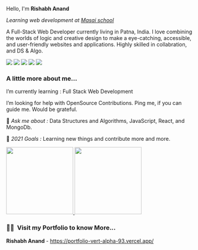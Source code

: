 Hello, I'm **Rishabh Anand** 

<p><em>Learning web development at <a href="https://www.masaischool.com/">Masai school</a></em></p>

A Full-Stack Web Developer currently living in Patna, India. I love combining the worlds of logic and creative design to make a eye-catching, accessible, and user-friendly websites and applications.
 Highly skilled in collabration, and DS & Algo.
 
 <p >
<img src="https://img.shields.io/badge/JS-Javascript-red"/>
<img src="https://img.shields.io/badge/React-React-blue"/>
<img src="https://img.shields.io/badge/Node-node-green"/>
<img src="https://img.shields.io/badge/express-Express-blueviolet"/>
<img src="https://img.shields.io/badge/Mongodb-mongodb-brightgreen"/>
</p>


### A little more about me...  

 I’m currently learning :  Full Stack Web Development

 I’m looking for help with OpenSource Contributions. Ping me, if you can guide me. Would be grateful.

💬 *Ask me about :* Data Structures and Algorithms, JavaScript, React, and MongoDb.

🥅 *2021 Goals :* Learning new things and contribute more and more. 

<a width="50%" margin="auto" href="https://github.com/AVS1508">
  <img height="180em" src="https://github-readme-stats.vercel.app/api?username=Dastan27&theme=buefy&show_icons=true" />
  <img height="180em" src="https://github-readme-stats.vercel.app/api/top-langs/?username=Dastan27&theme=buefy&layout=compact" />
</a>


<h3> 🤝🏻 &nbsp;Visit my Portfolio to know More... </h3>

**Rishabh Anand** - https://portfolio-vert-alpha-93.vercel.app/
